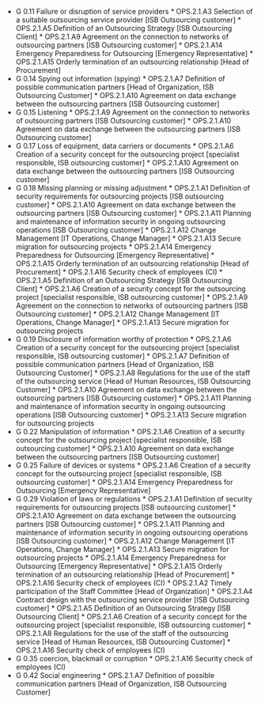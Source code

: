 * G 0.11 Failure or disruption of service providers
         * OPS.2.1.A3 Selection of a suitable outsourcing service provider [ISB Outsourcing customer]
         * OPS.2.1.A5 Definition of an Outsourcing Strategy [ISB Outsourcing Client]
         * OPS.2.1.A9 Agreement on the connection to networks of outsourcing partners [ISB Outsourcing customer]
         * OPS.2.1.A14 Emergency Preparedness for Outsourcing [Emergency Representative]
         * OPS.2.1.A15 Orderly termination of an outsourcing relationship [Head of Procurement]
* G 0.14 Spying out information (spying)
         * OPS.2.1.A7 Definition of possible communication partners [Head of Organization, ISB Outsourcing Customer]
         * OPS.2.1.A10 Agreement on data exchange between the outsourcing partners [ISB Outsourcing customer]
* G 0.15 Listening
         * OPS.2.1.A9 Agreement on the connection to networks of outsourcing partners [ISB Outsourcing customer]
         * OPS.2.1.A10 Agreement on data exchange between the outsourcing partners [ISB Outsourcing customer]
* G 0.17 Loss of equipment, data carriers or documents
         * OPS.2.1.A6 Creation of a security concept for the outsourcing project [specialist responsible, ISB outsourcing customer]
         * OPS.2.1.A10 Agreement on data exchange between the outsourcing partners [ISB Outsourcing customer]
* G 0.18 Missing planning or missing adjustment
         * OPS.2.1.A1 Definition of security requirements for outsourcing projects [ISB outsourcing customer]
         * OPS.2.1.A10 Agreement on data exchange between the outsourcing partners [ISB Outsourcing customer]
         * OPS.2.1.A11 Planning and maintenance of information security in ongoing outsourcing operations [ISB Outsourcing customer]
         * OPS.2.1.A12 Change Management [IT Operations, Change Manager]
         * OPS.2.1.A13 Secure migration for outsourcing projects
         * OPS.2.1.A14 Emergency Preparedness for Outsourcing [Emergency Representative]
         * OPS.2.1.A15 Orderly termination of an outsourcing relationship [Head of Procurement]
         * OPS.2.1.A16 Security check of employees (CI)
         * OPS.2.1.A5 Definition of an Outsourcing Strategy [ISB Outsourcing Client]
         * OPS.2.1.A6 Creation of a security concept for the outsourcing project [specialist responsible, ISB outsourcing customer]
         * OPS.2.1.A9 Agreement on the connection to networks of outsourcing partners [ISB Outsourcing customer]
         * OPS.2.1.A12 Change Management [IT Operations, Change Manager]
         * OPS.2.1.A13 Secure migration for outsourcing projects
* G 0.19 Disclosure of information worthy of protection
         * OPS.2.1.A6 Creation of a security concept for the outsourcing project [specialist responsible, ISB outsourcing customer]
         * OPS.2.1.A7 Definition of possible communication partners [Head of Organization, ISB Outsourcing Customer]
         * OPS.2.1.A8 Regulations for the use of the staff of the outsourcing service [Head of Human Resources, ISB Outsourcing Customer]
         * OPS.2.1.A10 Agreement on data exchange between the outsourcing partners [ISB Outsourcing customer]
         * OPS.2.1.A11 Planning and maintenance of information security in ongoing outsourcing operations [ISB Outsourcing customer]
         * OPS.2.1.A13 Secure migration for outsourcing projects
* G 0.22 Manipulation of information
         * OPS.2.1.A6 Creation of a security concept for the outsourcing project [specialist responsible, ISB outsourcing customer]
         * OPS.2.1.A10 Agreement on data exchange between the outsourcing partners [ISB Outsourcing customer]
* G 0.25 Failure of devices or systems
         * OPS.2.1.A6 Creation of a security concept for the outsourcing project [specialist responsible, ISB outsourcing customer]
         * OPS.2.1.A14 Emergency Preparedness for Outsourcing [Emergency Representative]
* G 0.29 Violation of laws or regulations
         * OPS.2.1.A1 Definition of security requirements for outsourcing projects [ISB outsourcing customer]
         * OPS.2.1.A10 Agreement on data exchange between the outsourcing partners [ISB Outsourcing customer]
         * OPS.2.1.A11 Planning and maintenance of information security in ongoing outsourcing operations [ISB Outsourcing customer]
         * OPS.2.1.A12 Change Management [IT Operations, Change Manager]
         * OPS.2.1.A13 Secure migration for outsourcing projects
         * OPS.2.1.A14 Emergency Preparedness for Outsourcing [Emergency Representative]
         * OPS.2.1.A15 Orderly termination of an outsourcing relationship [Head of Procurement]
         * OPS.2.1.A16 Security check of employees (CI)
         * OPS.2.1.A2 Timely participation of the Staff Committee [Head of Organization]
         * OPS.2.1.A4 Contract design with the outsourcing service provider [ISB Outsourcing customer]
         * OPS.2.1.A5 Definition of an Outsourcing Strategy [ISB Outsourcing Client]
         * OPS.2.1.A6 Creation of a security concept for the outsourcing project [specialist responsible, ISB outsourcing customer]
         * OPS.2.1.A8 Regulations for the use of the staff of the outsourcing service [Head of Human Resources, ISB Outsourcing Customer]
         * OPS.2.1.A16 Security check of employees (CI)
* G 0.35 coercion, blackmail or corruption
         * OPS.2.1.A16 Security check of employees (CI)
* G 0.42 Social engineering
         * OPS.2.1.A7 Definition of possible communication partners [Head of Organization, ISB Outsourcing Customer]
